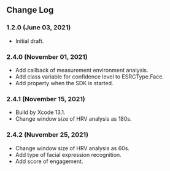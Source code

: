 ## Change Log

### 1.2.0 (June 03, 2021)
- Initial draft.

### 2.4.0 (November 01, 2021)
 - Add callback of measurement environment analysis.
 - Add class variable for confidence level to ESRCType.Face.
 - Add property when the SDK is started.

### 2.4.1 (November 15, 2021)
 - Build by Xcode 13.1.
 - Change window size of HRV analysis as 180s.

### 2.4.2 (Nuvember 25, 2021)
 - Change window size of HRV analysis as 60s.
 - Add type of facial expression recognition.
 - Add score of engagement.
